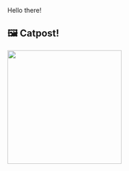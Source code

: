 Hello there!



## 🖼️ Catpost!

<sub>
    <img src="https://cdn2.thecatapi.com/images/yvPX682hM.jpg" height="256">
</sub>

